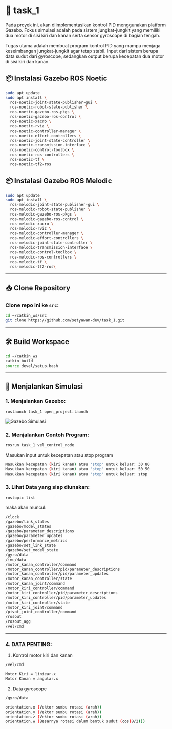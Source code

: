 # 🤖 task_1

Pada proyek ini, akan diimplementasikan kontrol PID menggunakan platform Gazebo. Fokus simulasi adalah pada sistem jungkat-jungkit yang memiliki dua motor di sisi kiri dan kanan serta sensor gyroscope di bagian tengah.

Tugas utama adalah membuat program kontrol PID yang mampu menjaga keseimbangan jungkat-jungkit agar tetap stabil. Input dari sistem berupa data sudut dari gyroscope, sedangkan output berupa kecepatan dua motor di sisi kiri dan kanan.

## 📦 Instalasi Gazebo ROS Noetic

```bash
sudo apt update
sudo apt install \
  ros-noetic-joint-state-publisher-gui \
  ros-noetic-robot-state-publisher \
  ros-noetic-gazebo-ros-pkgs \
  ros-noetic-gazebo-ros-control \
  ros-noetic-xacro \
  ros-noetic-rviz \
  ros-noetic-controller-manager \
  ros-noetic-effort-controllers \
  ros-noetic-joint-state-controller \
  ros-noetic-transmission-interface \
  ros-noetic-control-toolbox \
  ros-noetic-ros-controllers \
  ros-noetic-tf \
  ros-noetic-tf2-ros
```

## 📦 Instalasi Gazebo ROS Melodic

```bash
sudo apt update
sudo apt install \
  ros-melodic-joint-state-publisher-gui \
  ros-melodic-robot-state-publisher \
  ros-melodic-gazebo-ros-pkgs \
  ros-melodic-gazebo-ros-control \
  ros-melodic-xacro \
  ros-melodic-rviz \
  ros-melodic-controller-manager \
  ros-melodic-effort-controllers \
  ros-melodic-joint-state-controller \
  ros-melodic-transmission-interface \
  ros-melodic-control-toolbox \
  ros-melodic-ros-controllers \
  ros-melodic-tf \
  ros-melodic-tf2-ros\
```

---

## 📥 Clone Repository

### Clone repo ini ke `src`:

```bash
cd ~/catkin_ws/src
git clone https://github.com/setyawan-dev/task_1.git
```

---

## 🛠️ Build Workspace

```bash
cd ~/catkin_ws
catkin build
source devel/setup.bash
```

---

## 🚀 Menjalankan Simulasi

### 1. Menjalankan Gazebo:

```bash
roslaunch task_1 open_project.launch
```
![Gazebo Simulasi](/Pictures/gazebo.png)

### 2. Menjalankan Contoh Program:
```bash
rosrun task_1 vel_control_node
```
Masukan input untuk kecepatan atau stop program
```bash
Masukkan kecepatan (kiri kanan) atau 'stop' untuk keluar: 30 80
Masukkan kecepatan (kiri kanan) atau 'stop' untuk keluar: 50 50
Masukkan kecepatan (kiri kanan) atau 'stop' untuk keluar: stop

```

### 3. Lihat Data yang siap diunakan:
```bash
rostopic list
```
maka akan muncul:
```bash
/clock
/gazebo/link_states
/gazebo/model_states
/gazebo/parameter_descriptions
/gazebo/parameter_updates
/gazebo/performance_metrics
/gazebo/set_link_state
/gazebo/set_model_state
/gyro/data
/imu/data
/motor_kanan_controller/command
/motor_kanan_controller/pid/parameter_descriptions
/motor_kanan_controller/pid/parameter_updates
/motor_kanan_controller/state
/motor_kanan_joint/command
/motor_kiri_controller/command
/motor_kiri_controller/pid/parameter_descriptions
/motor_kiri_controller/pid/parameter_updates
/motor_kiri_controller/state
/motor_kiri_joint/command
/pivot_joint_controller/command
/rosout
/rosout_agg
/vel/cmd
```
---
### 4. DATA PENTING:
1. Kontrol motor kiri dan kanan
```bash
/vel/cmd
```
```bash
Motor Kiri = liniear.x
Motor Kanan = angular.x
```

2. Data gyroscope
```bash
/gyro/data
```
```bash
orientation.x (Vektor sumbu rotasi (arah))
orientation.y (Vektor sumbu rotasi (arah))
orientation.z (Vektor sumbu rotasi (arah))
orientation.w (Besarnya rotasi dalam bentuk sudut (cos(θ/2)))
```

